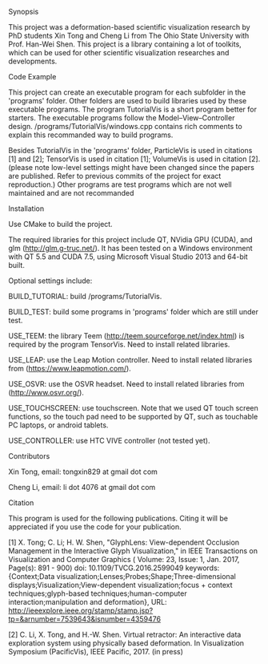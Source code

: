 Synopsis

This project was a deformation-based scientific visualization research by PhD students Xin Tong and Cheng Li from The Ohio State University with Prof. Han-Wei Shen. This project is a library containing a lot of toolkits, which can be used for other scientific visualization researches and developments.


Code Example

This project can create an executable program for each subfolder in the 'programs' folder. Other folders are used to build libraries used by these executable programs. The program TutorialVis is a short program better for starters. The executable programs follow the Model–View–Controller design. /programs/TutorialVis/windows.cpp contains rich comments to explain this recommanded way to build programs.

Besides TutorialVis in the 'programs' folder, ParticleVis is used in citations [1] and [2]; TensorVis is used in citation [1]; VolumeVis is used in citation [2]. (please note low-level settings might have been changed since the papers are published. Refer to previous commits of the project for exact reproduction.) Other programs are test programs which are not well maintained and are not recommanded


Installation

Use CMake to build the project.

The required libraries for this project include QT, NVidia GPU (CUDA), and glm (http://glm.g-truc.net/). It has been tested on a Windows environment with QT 5.5 and CUDA 7.5, using Microsoft Visual Studio 2013 and 64-bit built.

Optional settings include:

BUILD_TUTORIAL: build /programs/TutorialVis.

BUILD_TEST: build some programs in 'programs' folder which are still under test.

USE_TEEM: the library Teem (http://teem.sourceforge.net/index.html) is required by the program TensorVis. Need to install related libraries.

USE_LEAP: use the Leap Motion controller. Need to install related libraries from (https://www.leapmotion.com/).

USE_OSVR: use the OSVR headset. Need to install related libraries from (http://www.osvr.org/).

USE_TOUCHSCREEN: use touchscreen. Note that we used QT touch screen functions, so the touch pad need to be supported by QT, such as touchable PC laptops, or android tablets.

USE_CONTROLLER: use HTC VIVE controller (not tested yet).


Contributors

Xin Tong, email: tongxin829 at gmail dot com

Cheng Li, email: li dot 4076 at gmail dot com


Citation

This program is used for the following publications. Citing it will be appreciated if you use the code for your publication.

[1] X. Tong; C. Li; H. W. Shen, "GlyphLens: View-dependent Occlusion Management in the Interactive Glyph Visualization," in IEEE Transactions on Visualization and Computer Graphics ( Volume: 23, Issue: 1, Jan. 2017, Page(s): 891 - 900) doi: 10.1109/TVCG.2016.2599049 keywords: {Context;Data visualization;Lenses;Probes;Shape;Three-dimensional displays;Visualization;View-dependent visualization;focus + context techniques;glyph-based techniques;human-computer interaction;manipulation and deformation}, URL: http://ieeexplore.ieee.org/stamp/stamp.jsp?tp=&arnumber=7539643&isnumber=4359476

[2] C. Li, X. Tong, and H.-W. Shen. Virtual retractor: An interactive data exploration system using physically based deformation. In Visualization Symposium (PacificVis), IEEE Pacific, 2017. (in press)